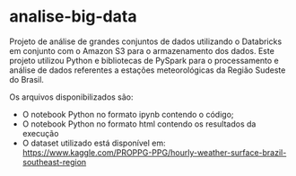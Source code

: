 # analise-big-data
Projeto de análise de grandes conjuntos de dados utilizando o Databricks em conjunto com o Amazon S3 para o armazenamento dos dados. Este projeto utilizou Python e bibliotecas de PySpark para o processamento e análise de dados referentes a estações meteorológicas da Região Sudeste do Brasil.

Os arquivos disponibilizados são:
- O notebook Python no formato ipynb contendo o código;
- O notebook Python no formato html contendo os resultados da execução
- O dataset utilizado está disponível em: https://www.kaggle.com/PROPPG-PPG/hourly-weather-surface-brazil-southeast-region
